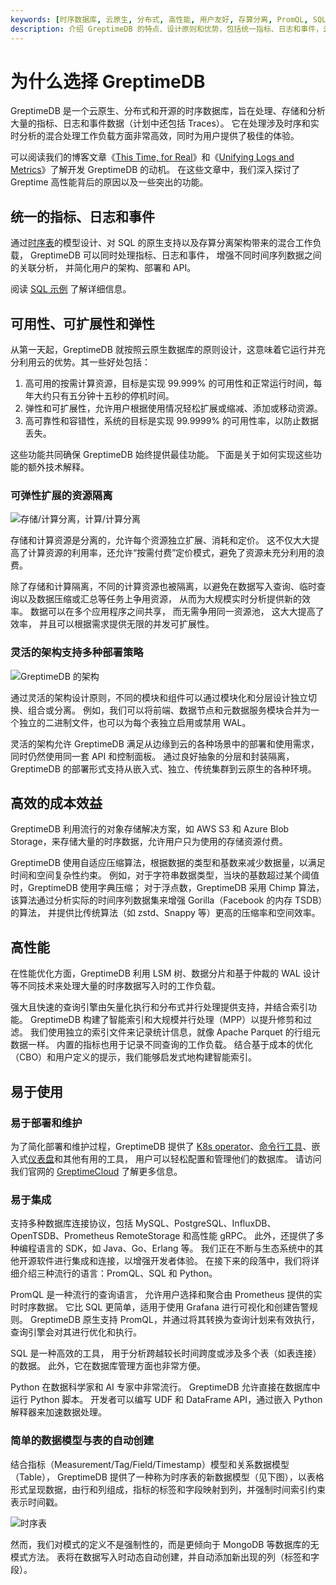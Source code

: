 ```yaml
---
keywords: [时序数据库, 云原生, 分布式, 高性能, 用户友好, 存算分离, PromQL, SQL, Python]
description: 介绍 GreptimeDB 的特点、设计原则和优势，包括统一指标、日志和事件，云原生设计，高性能和用户友好等。
---
```


# 为什么选择 GreptimeDB

GreptimeDB 是一个云原生、分布式和开源的时序数据库，旨在处理、存储和分析大量的指标、日志和事件数据（计划中还包括 Traces）。
它在处理涉及时序和实时分析的混合处理工作负载方面非常高效，同时为用户提供了极佳的体验。

可以阅读我们的博客文章《[This Time, for Real](https://greptime.com/blogs/2022-11-15-this-time-for-real)》和《[Unifying Logs and Metrics](https://greptime.com/blogs/2024-06-25-logs-and-metrics)》了解开发 GreptimeDB 的动机。
在这些文章中，我们深入探讨了 Greptime 高性能背后的原因以及一些突出的功能。

## 统一的指标、日志和事件

通过[时序表](./data-model.md)的模型设计、对 SQL 的原生支持以及存算分离架构带来的混合工作负载，
GreptimeDB 可以同时处理指标、日志和事件，
增强不同时间序列数据之间的关联分析，
并简化用户的架构、部署和 API。

阅读 [SQL 示例](/user-guide/overview.md#sql-query-example) 了解详细信息。

## 可用性、可扩展性和弹性

从第一天起，GreptimeDB 就按照云原生数据库的原则设计，这意味着它运行并充分利用云的优势。其一些好处包括：

1. 高可用的按需计算资源，目标是实现 99.999% 的可用性和正常运行时间，每年大约只有五分钟十五秒的停机时间。
2. 弹性和可扩展性，允许用户根据使用情况轻松扩展或缩减、添加或移动资源。
3. 高可靠性和容错性，系统的目标是实现 99.9999% 的可用性率，以防止数据丢失。

这些功能共同确保 GreptimeDB 始终提供最佳功能。
下面是关于如何实现这些功能的额外技术解释。

### 可弹性扩展的资源隔离

![存储/计算分离，计算/计算分离](/storage-compute-disaggregation-compute-compute-separation.png)

存储和计算资源是分离的，允许每个资源独立扩展、消耗和定价。
这不仅大大提高了计算资源的利用率，还允许“按需付费”定价模式，避免了资源未充分利用的浪费。

除了存储和计算隔离，不同的计算资源也被隔离，以避免在数据写入查询、临时查询以及数据压缩或汇总等任务上争用资源，
从而为大规模实时分析提供新的效率。
数据可以在多个应用程序之间共享，
而无需争用同一资源池，
这大大提高了效率，
并且可以根据需求提供无限的并发可扩展性。

### 灵活的架构支持多种部署策略

![GreptimeDB 的架构](/architecture-2.png)

通过灵活的架构设计原则，不同的模块和组件可以通过模块化和分层设计独立切换、组合或分离。
例如，我们可以将前端、数据节点和元数据服务模块合并为一个独立的二进制文件，也可以为每个表独立启用或禁用 WAL。

灵活的架构允许 GreptimeDB 满足从边缘到云的各种场景中的部署和使用需求，同时仍然使用同一套 API 和控制面板。
通过良好抽象的分层和封装隔离，GreptimeDB 的部署形式支持从嵌入式、独立、传统集群到云原生的各种环境。

## 高效的成本效益

GreptimeDB 利用流行的对象存储解决方案，如 AWS S3 和 Azure Blob Storage，来存储大量的时序数据，允许用户只为使用的存储资源付费。

GreptimeDB 使用自适应压缩算法，根据数据的类型和基数来减少数据量，以满足时间和空间复杂性约束。
例如，对于字符串数据类型，当块的基数超过某个阈值时，GreptimeDB 使用字典压缩；
对于浮点数，GreptimeDB 采用 Chimp 算法，该算法通过分析实际的时间序列数据集来增强 Gorilla（Facebook 的内存 TSDB）的算法，
并提供比传统算法（如 zstd、Snappy 等）更高的压缩率和空间效率。

## 高性能

在性能优化方面，GreptimeDB 利用 LSM 树、数据分片和基于仲裁的 WAL 设计等不同技术来处理大量的时序数据写入时的工作负载。

强大且快速的查询引擎由矢量化执行和分布式并行处理提供支持，并结合索引功能。
GreptimeDB 构建了智能索引和大规模并行处理（MPP）以提升修剪和过滤。
我们使用独立的索引文件来记录统计信息，就像 Apache Parquet 的行组元数据一样。
内置的指标也用于记录不同查询的工作负载。
结合基于成本的优化（CBO）和用户定义的提示，我们能够启发式地构建智能索引。

## 易于使用

### 易于部署和维护

为了简化部署和维护过程，GreptimeDB 提供了 [K8s operator](https://github.com/GreptimeTeam/greptimedb-operator)、[命令行工具](https://github.com/GreptimeTeam/gtctl)、嵌入式[仪表盘](https://github.com/GreptimeTeam/dashboard)和其他有用的工具，
用户可以轻松配置和管理他们的数据库。
请访问我们官网的 [GreptimeCloud](https://greptime.com/product/cloud) 了解更多信息。

### 易于集成

支持多种数据库连接协议，包括 MySQL、PostgreSQL、InfluxDB、OpenTSDB、Prometheus RemoteStorage 和高性能 gRPC。
此外，还提供了多种编程语言的 SDK，如 Java、Go、Erlang 等。
我们正在不断与生态系统中的其他开源软件进行集成和连接，以增强开发者体验。
在接下来的段落中，我们将详细介绍三种流行的语言：PromQL、SQL 和 Python。

PromQL 是一种流行的查询语言，
允许用户选择和聚合由 Prometheus 提供的实时时序数据。
它比 SQL 更简单，适用于使用 Grafana 进行可视化和创建告警规则。
GreptimeDB 原生支持 PromQL，并通过将其转换为查询计划来有效执行，查询引擎会对其进行优化和执行。

SQL 是一种高效的工具，
用于分析跨越较长时间跨度或涉及多个表（如表连接）的数据。
此外，它在数据库管理方面也非常方便。

Python 在数据科学家和 AI 专家中非常流行。
GreptimeDB 允许直接在数据库中运行 Python 脚本。
开发者可以编写 UDF 和 DataFrame API，通过嵌入 Python 解释器来加速数据处理。

### 简单的数据模型与表的自动创建

结合指标（Measurement/Tag/Field/Timestamp）模型和关系数据模型（Table），
GreptimeDB 提供了一种称为时序表的新数据模型（见下图），以表格形式呈现数据，由行和列组成，指标的标签和字段映射到列，并强制时间索引约束表示时间戳。

![时序表](/time-series-table.png)

然而，我们对模式的定义不是强制性的，而是更倾向于 MongoDB 等数据库的无模式方法。
表将在数据写入时动态自动创建，并自动添加新出现的列（标签和字段）。

